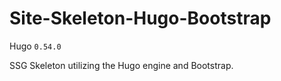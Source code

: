 # Site-Skeleton-Hugo-Bootstrap

Hugo `0.54.0`

SSG Skeleton utilizing the Hugo engine and Bootstrap.
